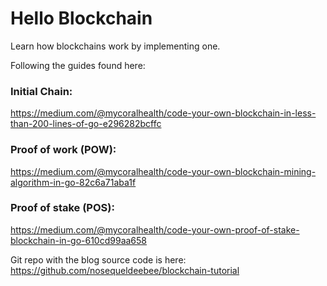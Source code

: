 # Hello Blockchain

Learn how blockchains work by implementing one.

Following the guides found here:

### Initial Chain:
https://medium.com/@mycoralhealth/code-your-own-blockchain-in-less-than-200-lines-of-go-e296282bcffc

### Proof of work (POW):
https://medium.com/@mycoralhealth/code-your-own-blockchain-mining-algorithm-in-go-82c6a71aba1f

### Proof of stake (POS):
https://medium.com/@mycoralhealth/code-your-own-proof-of-stake-blockchain-in-go-610cd99aa658

Git repo with the blog source code is here:
https://github.com/nosequeldeebee/blockchain-tutorial

